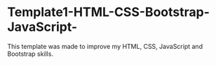 # Template1-HTML-CSS-Bootstrap-JavaScript-
This template was made to improve my HTML, CSS, JavaScript and Bootstrap skills.
